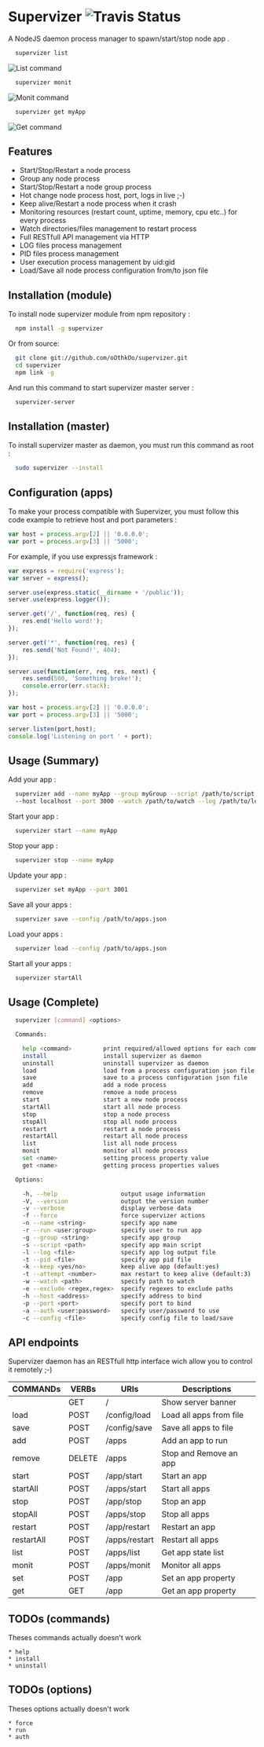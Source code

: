 Supervizer ![Travis Status](https://travis-ci.org/oOthkOo/supervizer.png)
========================
A NodeJS daemon process manager to spawn/start/stop node app .

``` sh
  supervizer list
```
![List command](https://raw.github.com/oOthkOo/supervizer/master/screenshots/supervizer-list.png)
``` sh
  supervizer monit
```
![Monit command](https://raw.github.com/oOthkOo/supervizer/master/screenshots/supervizer-monit.png)
``` sh
  supervizer get myApp
```
![Get command](https://raw.github.com/oOthkOo/supervizer/master/screenshots/supervizer-get.png)

Features
-----
 * Start/Stop/Restart a node process
 * Group any node process
 * Start/Stop/Restart a node group process
 * Hot change node process host, port, logs in live ;-)
 * Keep alive/Restart a node process when it crash
 * Monitoring resources (restart count, uptime, memory, cpu etc..) for every process
 * Watch directories/files management to restart process
 * Full RESTfull API management via HTTP
 * LOG files process management
 * PID files process management
 * User execution process management by uid:gid
 * Load/Save all node process configuration from/to json file
 
Installation (module)
-----
To install node supervizer module from npm repository :
``` sh
  npm install -g supervizer
```
Or from source:
``` sh
  git clone git://github.com/oOthkOo/supervizer.git 
  cd supervizer
  npm link -g
```
And run this command to start supervizer master server :

``` sh
  supervizer-server
```
Installation (master)
-----
To install supervizer master as daemon, you must run this command as root :
``` sh
  sudo supervizer --install
```
Configuration (apps)
-----
To make your process compatible with Supervizer, you must follow this code example to retrieve host and port parameters :
``` js
var host = process.argv[2] || '0.0.0.0';
var port = process.argv[3] || '5000';
```
For example, if you use expressjs framework :
``` js
var express = require('express');
var server = express();

server.use(express.static(__dirname + '/public'));
server.use(express.logger());

server.get('/', function(req, res) {  	
	res.end('Hello word!');
});

server.get('*', function(req, res) {
  	res.send('Not Found!', 404);
});

server.use(function(err, req, res, next) {  	
  	res.send(500, 'Something broke!');
	console.error(err.stack);
});

var host = process.argv[2] || '0.0.0.0';
var port = process.argv[3] || '5000';

server.listen(port,host);
console.log('Listening on port ' + port);
```
Usage (Summary)
-----
Add your app :
``` sh
  supervizer add --name myApp --group myGroup --script /path/to/script.js 
  --host localhost --port 3000 --watch /path/to/watch --log /path/to/logfile.log
```
Start your app :
``` sh
  supervizer start --name myApp
```
Stop your app :
``` sh
  supervizer stop --name myApp
```
Update your app :
``` sh
  supervizer set myApp --port 3001
```
Save all your apps :
``` sh
  supervizer save --config /path/to/apps.json
```
Load your apps :
``` sh
  supervizer load --config /path/to/apps.json
```
Start all your apps :
``` sh
  supervizer startAll  
```
Usage (Complete)
-----
``` sh
  supervizer [command] <options>

  Commands:

    help <command>         print required/allowed options for each command.
    install                install supervizer as daemon
    uninstall              uninstall supervizer as daemon
    load                   load from a process configuration json file
    save                   save to a process configuration json file
    add                    add a node process
    remove                 remove a node process
    start                  start a new node process
    startAll               start all node process
    stop                   stop a node process
    stopAll                stop all node process
    restart                restart a node process
    restartAll             restart all node process
    list                   list all node process
    monit                  monitor all node process
    set <name>             setting process property value
    get <name>             getting process properties values

  Options:

    -h, --help                  output usage information
    -V, --version               output the version number
    -v --verbose                display verbose data
    -f --force                  force supervizer actions
    -n --name <string>          specify app name
    -r --run <user:group>       specify user to run app
    -g --group <string>         specify app group
    -s --script <path>          specify app main script
    -l --log <file>             specify app log output file
    -t --pid <file>             specify app pid file
    -k --keep <yes/no>          keep alive app (default:yes)
    -t --attempt <number>       max restart to keep alive (default:3)
    -w --watch <path>           specify path to watch
    -e --exclude <regex,regex>  specify regexes to exclude paths
    -h --host <address>         specify address to bind
    -p --port <port>            specify port to bind
    -a --auth <user:password>   specify user/password to use
    -c --config <file>          specify config file to load/save
```

API endpoints
-----
Supervizer daemon has an RESTfull http interface wich allow you to control it remotely ;-)

| COMMANDs        | VERBs       | URIs            | Descriptions                      |
| ----------------|-------------|-----------------|-----------------------------------|   						
|				          | GET   		  | /		            | Show server banner                |
| load		        |	POST	 	    | /config/load		| Load all apps from file           |
| save		        |	POST	    	| /config/save		| Save all apps to file             |
| add		          |	POST		    | /apps				    | Add an app to run                 |
| remove	        |	DELETE	    |	/apps				    | Stop and Remove an app            |
| start		        | POST		    | /app/start			| Start an app                      |
| startAll        |	POST		    | /apps/start		  | Start all apps                    |
| stop            |	POST		    | /app/stop		    | Stop an app                       |
| stopAll		      | POST		    | /apps/stop			| Stop all apps                     |
| restart		      | POST	     	| /app/restart	  | Restart an app                    |
| restartAll	    | POST	    	| /apps/restart	  | Restart all apps                  |
| list			      | POST	    	| /apps/list		  |	Get app state list                |
| monit		        | POST		    | /apps/monit     |	Monitor all apps                  |
| set			        | POST		    | /app			      |	Set an app property		            |	
| get			        | GET		    | /app			      |	Get an app property

TODOs (commands)
-----
Theses commands actually doesn't work
     
    * help
    * install
    * uninstall
	
 TODOs (options)
-----
Theses options actually doesn't work
	
	* force
	* run
	* auth
	

